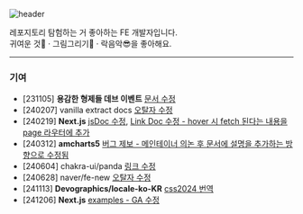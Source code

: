 ![header](https://capsule-render.vercel.app/api?type=waving&color=auto&height=220&section=header&text=Suu3&fontSize=90&animation=fadeIn)

레포지토리 탐험하는 거 좋아하는 FE 개발자입니다.  
귀여운 것🐹 · 그림그리기🎨 · 락음악😎을 좋아해요.

---
### 기여
- [231105] **용감한 형제들 데브 이벤트** [문서 수정](https://github.com/brave-people/Dev-Event/pull/448#issuecomment-1794774158)
- [240207] vanilla extract docs [오탈자 수정](https://github.com/vanilla-extract-css/vanilla-extract/pull/1316)
- [240219] **Next.js** [jsDoc 수정](https://github.com/vercel/next.js/pull/62181#pullrequestreview-1887043983), [Link Doc 수정 - hover 시 fetch 된다는 내용을 page 라우터에 추가](https://github.com/vercel/next.js/pull/62182)
- [240312] **amcharts5** [버그 제보 - 메인테이너 의논 후 문서에 설명을 추가하는 방향으로 수정됨](https://github.com/amcharts/amcharts5/issues/1398)
- [240604] chakra-ui/panda [링크 수정](https://github.com/chakra-ui/panda/pull/2648)
- [240628] naver/fe-new [오탈자 수정](https://github.com/naver/fe-news/pull/61)
- [241113] **Devographics/locale-ko-KR** [css2024 번역](https://www.notion.so/css2024-13da35b21c6680ee97f7ce04da7a82c4?pvs=21)
- [241206] **Next.js** [examples - GA 수정](https://github.com/vercel/next.js/pull/73597)
    
<!--
![Anurag's GitHub stats](https://github-readme-stats.vercel.app/api?username=suu3&show_icons=true&theme=radical)
 -->
<!-- - 🔭 I’m currently working on ...

- 👯 I’m looking to collaborate on ...
- 🤔 I’m looking for help with ...
- 💬 Ask me about ...
- 📫 How to reach me: ...
- 😄 Pronouns: ...
- ⚡ Fun fact: ...
 -->
